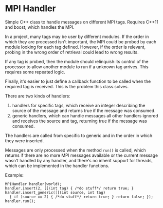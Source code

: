 MPI Handler
==============

Simple C++ class to handle messages on different MPI tags. Requires C++11 and
boost, which handles the MPI.

In a project, many tags may be user by different modules. If the order in which
they are processed isn't important, the MPI could be probed by each module
looking for each tag defined. However, if the order is relevant, probing in the
wrong order of retrieval could lead to wrong results.

If any tag is probed, then the module should relinquish its control of the
processor to allow another module to run if a unknown tag arrives. This requires
some repeated logic.

Finally, it's easier to just define a callback function to be called when the
required tag is received. This is the problem this class solves.

There are two kinds of handlers:

1. handlers for specific tags, which receive an integer describing the source of
   the message and returns true if the message was consumed.
2. generic handlers, which can handle messages all other handlers ignored and
   receives the source and tag, returning true if the message was consumed.

The handlers are called from specific to generic and in the order in which they
were inserted.

Messages are only processed when the method `run()` is called, which returns if
there are no more MPI messages available or the current message wasn't
handled by any handler, and there's no inherit support for threads, which can
be implemented in the handler functions.

Example:
```
MPIHandler handler(world);
handler.insert(2, [](int tag) { /*do stuff*/ return true; }
handler.insert_generic([](int source, int tag)
  { if (source == 2) { /*do stuff*/ return true; } return false; });
handler.run();
```
